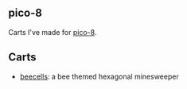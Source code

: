 ## pico-8

Carts I've made for [pico-8](https://www.lexaloffle.com/pico-8.php).

## Carts

- [beecells](/hex/): a bee themed hexagonal minesweeper

